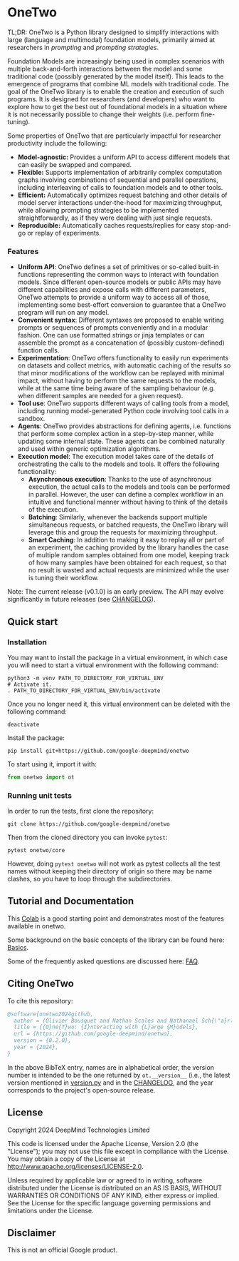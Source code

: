 # OneTwo

TL;DR: OneTwo is a Python library designed to simplify interactions with large
(language and multimodal) foundation models, primarily aimed at researchers
in *prompting* and *prompting strategies*.

Foundation Models are increasingly being used in complex scenarios with multiple
back-and-forth interactions between the model and some traditional code
(possibly generated by the model itself). This leads to the emergence of
programs that combine ML models with traditional code. The goal of the OneTwo
library is to enable the creation and execution of such programs.
It is designed for researchers (and developers) who want to explore how to get
the best out of foundational models in a situation where it is not necessarily
possible to change their weights (i.e. perform fine-tuning).

Some properties of OneTwo that are particularly impactful for researcher
productivity include the following:

- **Model-agnostic:** Provides a uniform API to access different models that
  can easily be swapped and compared.
- **Flexible:** Supports implementation of arbitrarily complex computation
  graphs involving combinations of sequential and parallel operations,
  including interleaving of calls to foundation models and to other tools.
- **Efficient:** Automatically optimizes request batching and other details of
  model server interactions under-the-hood for maximizing throughput, while
  allowing prompting strategies to be implemented straightforwardly, as if
  they were dealing with just single requests.
- **Reproducible:** Automatically caches requests/replies for easy stop-and-go
  or replay of experiments.

### Features
* **Uniform API**: OneTwo defines a set of primitives or so-called built-in
  functions representing the common ways to interact with foundation models.
  Since different open-source models or public APIs may have different
  capabilities and expose calls with different parameters, OneTwo attempts to
  provide a uniform way to access all of those, implementing some best-effort
  conversion to guarantee that a OneTwo program will run on any model.
* **Convenient syntax**: Different syntaxes are proposed to enable writing
  prompts or sequences of prompts conveniently and in a modular fashion.
  One can use formatted strings or jinja templates or can assemble the prompt
  as a concatenation of (possibly custom-defined) function calls.
* **Experimentation**: OneTwo offers functionality to easily run
  experiments on datasets and collect metrics, with automatic caching of the
  results so that minor modifications of the workflow can be replayed with
  minimal impact, without having to perform the same requests to the models,
  while at the same time being aware of the sampling behaviour (e.g. when
  different samples are needed for a given request).
* **Tool use**: OneTwo supports different ways of calling tools from a model,
  including running model-generated Python code involving tool calls in a
  sandbox.
* **Agents**: OneTwo provides abstractions for defining agents, i.e. functions
  that perform some complex action in a step-by-step manner, while updating some
  internal state. These agents can be combined naturally and used within
  generic optimization algorithms.
* **Execution model**: The execution model takes care of the details of
  orchestrating the calls to the models and tools. It offers the following
  functionality:
  * **Asynchronous execution**: Thanks to the use of asynchronous execution, the
    actual calls to the models and tools can be performed in parallel. However,
    the user can define a complex workflow in an intuitive and functional manner
    without having to think of the details of the execution.
  * **Batching**: Similarly, whenever the backends support multiple
    simultaneous requests, or batched requests, the OneTwo library will leverage
    this and group the requests for maximizing throughput.
  * **Smart Caching**: In addition to making it easy to replay all or part of an
    experiment, the caching provided by the library handles the case of
    multiple random samples obtained from one model, keeping track of how many
    samples have been obtained for each request, so that no result is wasted
    and actual requests are minimized while the user is tuning their workflow.


Note: The current release (v0.1.0) is an early preview. The API may evolve
significantly in future releases (see [CHANGELOG](CHANGELOG.md)).

## Quick start

### Installation

You may want to install the package in a virtual environment, in which case you
will need to start a virtual environment with the following command:

```shell
python3 -m venv PATH_TO_DIRECTORY_FOR_VIRTUAL_ENV
# Activate it.
. PATH_TO_DIRECTORY_FOR_VIRTUAL_ENV/bin/activate
```

Once you no longer need it, this virtual environment can be deleted with the
following command:

```shell
deactivate
```

Install the package:

```shell
pip install git+https://github.com/google-deepmind/onetwo
```

To start using it, import it with:

```python
from onetwo import ot
```

### Running unit tests

In order to run the tests, first clone the repository:

```shell
git clone https://github.com/google-deepmind/onetwo
```

Then from the cloned directory you can invoke `pytest`:

```shell
pytest onetwo/core
```

However, doing `pytest onetwo` will not work as pytest collects all the test
names without keeping their directory of origin so there may be name clashes, so
you have to loop through the subdirectories.


## Tutorial and Documentation

This
[Colab](https://colab.research.google.com/github/google-deepmind/onetwo/blob/main/colabs/tutorial.ipynb)
is a good starting point and demonstrates most of the features available in
onetwo.

Some background on the basic concepts of the library can be found here:
[Basics](docs/basics.md).

Some of the frequently asked questions are discussed here: [FAQ](docs/faq.md).

## Citing OneTwo

To cite this repository:

```bibtex
@software{onetwo2024github,
  author = {Olivier Bousquet and Nathan Scales and Nathanael Sch{\"a}rli and Ilya Tolstikhin},
  title = {{O}ne{T}wo: {I}nteracting with {L}arge {M}odels},
  url = {https://github.com/google-deepmind/onetwo},
  version = {0.2.0},
  year = {2024},
}
```

In the above BibTeX entry, names are in alphabetical order, the version number
is intended to be the one returned by `ot.__version__` (i.e., the latest version
mentioned in [version.py](version.py) and in the [CHANGELOG](CHANGELOG.md),
and the year corresponds to the project's open-source release.

## License

Copyright 2024 DeepMind Technologies Limited

This code is licensed under the Apache License, Version 2.0 (the \"License\");
you may not use this file except in compliance with the License. You may obtain
a copy of the License at http://www.apache.org/licenses/LICENSE-2.0.

Unless required by applicable law or agreed to in writing, software distributed
under the License is distributed on an AS IS BASIS, WITHOUT WARRANTIES OR
CONDITIONS OF ANY KIND, either express or implied. See the License for the
specific language governing permissions and limitations under the License.

## Disclaimer

This is not an official Google product.